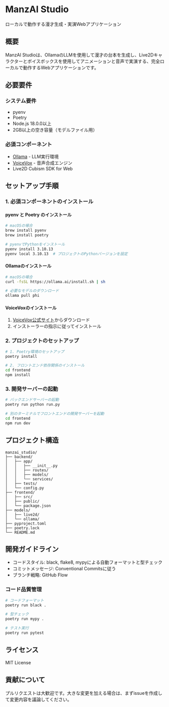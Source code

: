 # ManzAI Studio

ローカルで動作する漫才生成・実演Webアプリケーション

## 概要

ManzAI Studioは、OllamaのLLMを使用して漫才の台本を生成し、Live2Dキャラクターとボイスボックスを使用してアニメーションと音声で実演する、完全ローカルで動作するWebアプリケーションです。

## 必要要件

### システム要件
- pyenv
- Poetry
- Node.js 18.0.0以上
- 2GB以上の空き容量（モデルファイル用）

### 必須コンポーネント
- [Ollama](https://ollama.ai/) - LLM実行環境
- [VoiceVox](https://voicevox.hiroshiba.jp/) - 音声合成エンジン
- Live2D Cubism SDK for Web

## セットアップ手順

### 1. 必須コンポーネントのインストール

#### pyenv と Poetry のインストール
```bash
# macOSの場合
brew install pyenv
brew install poetry

# pyenvでPythonをインストール
pyenv install 3.10.13
pyenv local 3.10.13  # プロジェクトのPythonバージョンを設定
```

#### Ollamaのインストール
```bash
# macOSの場合
curl -fsSL https://ollama.ai/install.sh | sh

# 必要なモデルのダウンロード
ollama pull phi
```

#### VoiceVoxのインストール
1. [VoiceVox公式サイト](https://voicevox.hiroshiba.jp/)からダウンロード
2. インストーラーの指示に従ってインストール

### 2. プロジェクトのセットアップ

```bash
# 1. Poetry環境のセットアップ
poetry install

# 2. フロントエンド依存関係のインストール
cd frontend
npm install
```

### 3. 開発サーバーの起動

```bash
# バックエンドサーバーの起動
poetry run python run.py

# 別のターミナルでフロントエンドの開発サーバーを起動
cd frontend
npm run dev
```

## プロジェクト構造

```
manzai_studio/
├── backend/
│   ├── app/
│   │   ├── __init__.py
│   │   ├── routes/
│   │   ├── models/
│   │   └── services/
│   ├── tests/
│   └── config.py
├── frontend/
│   ├── src/
│   ├── public/
│   └── package.json
├── models/
│   ├── live2d/
│   └── ollama/
├── pyproject.toml
├── poetry.lock
└── README.md
```

## 開発ガイドライン

- コードスタイル: black, flake8, mypyによる自動フォーマットと型チェック
- コミットメッセージ: Conventional Commitsに従う
- ブランチ戦略: GitHub Flow

### コード品質管理

```bash
# コードフォーマット
poetry run black .

# 型チェック
poetry run mypy .

# テスト実行
poetry run pytest
```

## ライセンス

MIT License

## 貢献について

プルリクエストは大歓迎です。大きな変更を加える場合は、まずissueを作成して変更内容を議論してください。 